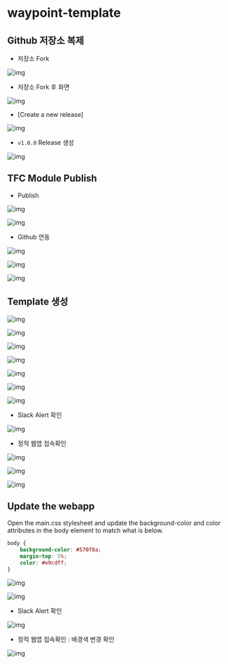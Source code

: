 # waypoint-template



## Github 저장소 복제

- 저장소 Fork

![img](https://raw.githubusercontent.com/hyungwook0221/img/main/uPic/FCjTjF.jpg)


- 저장소 Fork 후 화면

![img](https://raw.githubusercontent.com/hyungwook0221/img/main/uPic/O5zO1H.jpg)

- [Create a new release]

![img](https://raw.githubusercontent.com/hyungwook0221/img/main/uPic/SCDHtl.jpg)

- `v1.0.0` Release 생성 

![img](https://raw.githubusercontent.com/hyungwook0221/img/main/uPic/J90419.jpg)


## TFC Module Publish

- Publish 

![img](https://raw.githubusercontent.com/hyungwook0221/img/main/uPic/80NxJk.jpg)

![img](https://raw.githubusercontent.com/hyungwook0221/img/main/uPic/Cc6V6m.jpg)

- Github 연동

![img](https://raw.githubusercontent.com/hyungwook0221/img/main/uPic/aRzj1X.jpg)

![img](https://raw.githubusercontent.com/hyungwook0221/img/main/uPic/5g46aQ.jpg)

![img](https://raw.githubusercontent.com/hyungwook0221/img/main/uPic/NzQtgu.jpg)

## Template 생성 

![img](https://raw.githubusercontent.com/hyungwook0221/img/main/uPic/wqSCCL.jpg)

![img](https://raw.githubusercontent.com/hyungwook0221/img/main/uPic/Mvv5T8.jpg)

<!-- ![img](https://raw.githubusercontent.com/hyungwook0221/img/main/uPic/LNqbhu.jpg) -->

![img](https://raw.githubusercontent.com/hyungwook0221/img/main/uPic/pFHjL6.jpg)

![img](https://raw.githubusercontent.com/hyungwook0221/img/main/uPic/f06etG.jpg)

![img](https://raw.githubusercontent.com/hyungwook0221/img/main/uPic/XmhxMk.jpg)

<!-- ![img](https://raw.githubusercontent.com/hyungwook0221/img/main/uPic/aX4qzw.jpg) -->

![img](https://raw.githubusercontent.com/hyungwook0221/img/main/uPic/PPJKtz.jpg)

![img](https://raw.githubusercontent.com/hyungwook0221/img/main/uPic/Y1J9hJ.jpg)

- Slack Alert 확인

![img](https://raw.githubusercontent.com/hyungwook0221/img/main/uPic/5mHum7.jpg)

- 정적 웹앱 접속확인

![img](https://raw.githubusercontent.com/hyungwook0221/img/main/uPic/1wkgMv.jpg)

![img](https://raw.githubusercontent.com/hyungwook0221/img/main/uPic/qsikZQ.jpg)

![img](https://raw.githubusercontent.com/hyungwook0221/img/main/uPic/GG8brB.jpg)

## Update the webapp

Open the main.css stylesheet and update the background-color and color attributes in the body element to match what is below.

```css
body {
    background-color: #570f8a;
    margin-top: 5%;
    color: #e9cdff;
}
```

![img](https://raw.githubusercontent.com/hyungwook0221/img/main/uPic/kqo2sx.jpg)

![img](https://raw.githubusercontent.com/hyungwook0221/img/main/uPic/Cmok54.jpg)

- Slack Alert 확인

![img](https://raw.githubusercontent.com/hyungwook0221/img/main/uPic/f2GLJM.jpg)

- 정적 웹앱 접속확인 : 배경색 변경 확인

![img](https://raw.githubusercontent.com/hyungwook0221/img/main/uPic/e2k5ZP.jpg)

